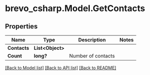 # brevo_csharp.Model.GetContacts
## Properties

Name | Type | Description | Notes
------------ | ------------- | ------------- | -------------
**Contacts** | **List&lt;Object&gt;** |  | 
**Count** | **long?** | Number of contacts | 

[[Back to Model list]](../README.md#documentation-for-models) [[Back to API list]](../README.md#documentation-for-api-endpoints) [[Back to README]](../README.md)

